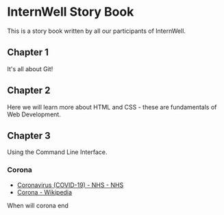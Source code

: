 # InternWell Story Book

This is a story book written by all our participants of InternWell.

## Chapter 1

It's all about Git!

## Chapter 2

Here we will learn more about HTML and CSS - these are fundamentals of Web Development.

## Chapter 3

Using the Command Line Interface.

### Corona

- [Coronavirus (COVID-19) - NHS - NHS](https://www.nhs.uk/conditions/coronavirus-covid-19/)
- [Corona - Wikipedia](https://en.wikipedia.org/wiki/Corona)

When will corona end
